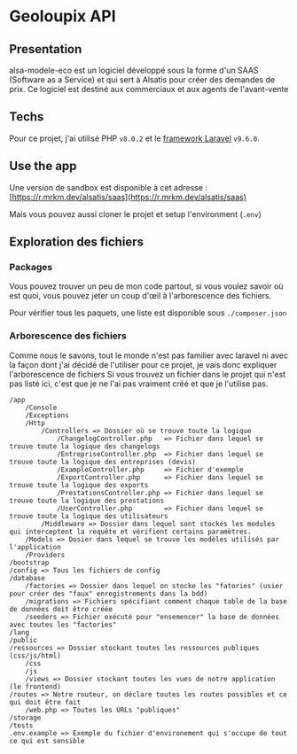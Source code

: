 # Geoloupix API

## Presentation

alsa-modele-eco est un logiciel développé sous la forme d'un SAAS (Software as a Service) et qui sert à Alsatis pour créer des demandes de prix. Ce logiciel est destiné aux commerciaux et aux agents de l'avant-vente

## Techs

Pour ce projet, j'ai utilisé PHP ``v8.0.2`` et le [framework Laravel](https://laravel.com/) ``v9.6.0``.

## Use the app

Une version de sandbox est disponible à cet adresse : [https://r.mrkm.dev/alsatis/saas](https://r.mrkm.dev/alsatis/saas)

Mais vous pouvez aussi cloner le projet et setup l'environment (``.env``)

## Exploration des fichiers

### Packages 

Vous pouvez trouver un peu de mon code partout, si vous voulez savoir où est quoi, vous pouvez jeter un coup d'œil à l'arborescence des fichiers.

Pour vérifier tous les paquets, une liste est disponible sous ``./composer.json``

### Arborescence des fichiers 

Comme nous le savons, tout le monde n'est pas familier avec laravel ni avec la façon dont j'ai décidé de l'utiliser pour ce projet, je vais donc expliquer l'arborescence de fichiers
Si vous trouvez un fichier dans le projet qui n'est pas listé ici, c'est que je ne l'ai pas vraiment créé et que je l'utilise pas. 

    /app
        /Console
        /Exceptions
        /Http
            /Controllers => Dossier où se trouve toute la logique
                /ChangelogController.php   => Fichier dans lequel se trouve toute la logique des changelogs
                /EntrepriseController.php  => Fichier dans lequel se trouve toute la logique des entreprises (devis)
                /ExampleController.php     => Fichier d'exemple
                /ExportController.php      => Fichier dans lequel se trouve toute la logique des exports
                /PrestationsController.php => Fichier dans lequel se trouve toute la logique des prestations
                /UserController.php        => Fichier dans lequel se trouve toute la logique des utilisateurs 
            /Middleware => Dossier dans lequel sont stockés les modules qui interceptent la requête et vérifient certains paramètres.
        /Models => Dosier dans lequel se trouve les modèles utilisés par l'application
        /Providers
    /bootstrap
    /config => Tous les fichiers de config
    /database
        /factories => Dossier dans lequel on stocke les "fatories" (usier pour créer des "faux" enregistrements dans la bdd)
        /migrations => Fichiers spécifiant comment chaque table de la base de données doit être créée
        /seeders => Fichier exécuté pour "ensemencer" la base de données avec toutes les "factories"
    /lang
    /public
    /ressources => Dossier stockant toutes les ressources publiques (css/js/html)
        /css
        /js
        /views => Dossier stockant toutes les vues de notre application (le frontend)
    /routes => Notre routeur, on déclare toutes les routes possibles et ce qui doit être fait
        /web.php => Toutes les URLs "publiques"
    /storage
    /tests
    .env.example => Exemple du fichier d'environement qui s'occupe de tout ce qui est sensible

